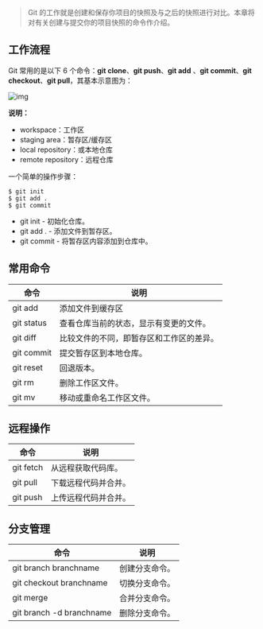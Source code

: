 > Git 的工作就是创建和保存你项目的快照及与之后的快照进行对比。本章将对有关创建与提交你的项目快照的命令作介绍。

## 工作流程

Git 常用的是以下 6 个命令：**git clone**、**git push**、**git add** 、**git commit**、**git checkout**、**git pull**，其基本示意图为：

![img](https://www.runoob.com/wp-content/uploads/2015/02/git-command.jpg)

**说明：**

- workspace：工作区
- staging area：暂存区/缓存区
- local repository：或本地仓库
- remote repository：远程仓库

一个简单的操作步骤：

```git
$ git init
$ git add .
$ git commit
```

- git init - 初始化仓库。
- git add . - 添加文件到暂存区。
- git commit - 将暂存区内容添加到仓库中。

## 常用命令

| 命令       | 说明                                     |
| ---------- | ---------------------------------------- |
| git add    | 添加文件到缓存区                         |
| git status | 查看仓库当前的状态，显示有变更的文件。   |
| git diff   | 比较文件的不同，即暂存区和工作区的差异。 |
| git commit | 提交暂存区到本地仓库。                   |
| git reset  | 回退版本。                               |
| git rm     | 删除工作区文件。                         |
| git mv     | 移动或重命名工作区文件。                 |

## 远程操作

| 命令      | 说明                 |
| --------- | -------------------- |
| git fetch | 从远程获取代码库。   |
| git pull  | 下载远程代码并合并。 |
| git push  | 上传远程代码并合并。 |

## 分支管理

| 命令                     | 说明           |
| ------------------------ | -------------- |
| git branch branchname    | 创建分支命令。 |
| git checkout branchname  | 切换分支命令。 |
| git merge                | 合并分支命令。 |
| git branch -d branchname | 删除分支命令。 |
